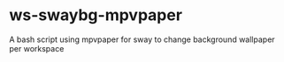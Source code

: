 # ws-swaybg-mpvpaper
A bash script using mpvpaper for sway to change background wallpaper per workspace
